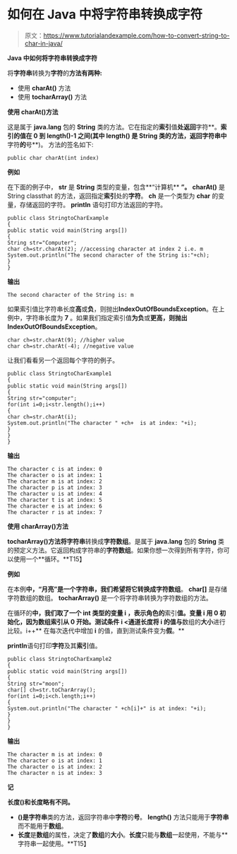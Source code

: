 # 如何在 Java 中将字符串转换成字符

> 原文：<https://www.tutorialandexample.com/how-to-convert-string-to-char-in-java/>

**Java 中如何将字符串转换成字符**

将**字符串**转换为**字符**的**方法有两种:**

*   使用 **charAt()** 方法
*   使用 **tocharArray()** 方法

**使用 charAt()方法**

这是属于 **java.lang** 包的 **String** 类的方法。它在指定的**索引**值**处返回**字符**。**索引的值在 **0** 到 **length()-1** 之间(其中 **length()** 是 **String** 类的方法，返回字符串中**字符**的**号**)。 方法的签名如下:

```
public char charAt(int index)
```

**例如**

在下面的例子中， **str** 是 **String** 类型的变量，包含**“计算机** **”。** **charAt()** 是 String classthat 的方法，返回指定**索引**处的**字符**。 **ch** 是一个类型为 **char** 的变量，存储返回的字符。 **println** 语句打印方法返回的字符。

```
public class StringtoCharExample
{
public static void main(String args[])
{
String str="Computer";
char ch=str.charAt(2); //accessing character at index 2 i.e. m
System.out.println("The second character of the String is:"+ch);
}
}
```

**输出**

```
The second character of the String is: m
```

如果索引值比字符串长度**高**或**负**，则抛出**IndexOutOfBoundsException**。在上例中，字符串长度为 **7** 。如果我们指定索引值**为负**或**更高，**则抛出**IndexOutOfBoundsException**。

```
char ch=str.charAt(9); //higher value
char ch=str.charAt(-4); //negative value
```

让我们看看另一个返回每个字符的例子。

```
public class StringtoCharExample1
{
public static void main(String args[])
{
String str="computer";
for(int i=0;i<str.length();i++)
{
char ch=str.charAt(i);
System.out.println("The character " +ch+  is at index: "+i);
}
}
}
```

**输出**

```
The character c is at index: 0
The character o is at index: 1
The character m is at index: 2
The character p is at index: 3
The character u is at index: 4
The character t is at index: 5
The character e is at index: 6
The character r is at index: 7
```

**使用 charArray()方法**

**tocharArray()**方法将**字符串**转换成**字符数组**。是属于 **java.lang** 包的 **String** 类的预定义方法。它返回构成字符串的**字符数组**。如果你想一次得到所有字符，你可以使用一个**循环。**T15】

**例如**

在本例**中，“月亮”**是一个字符串，我们希望将它转换成**字符数组**。 **char[]** 是存储字符数组的数组。 **tocharArray()** 是一个将字符串转换为字符数组的方法。

在循环的**中，我们取了一个 **int** 类型的变量 **i** ，表示角色的**索引**值。变量 **i** 用 **0** 初始化，因为数组索引从 0 开始。测试条件 **i <通道长度**将 **i** 的值与**数组的**大小**进行比较。i++** 在每次迭代中增加 **i** 的值，直到测试条件变为**假**。**

**println**语句打印**字符**及其**索引**值。

```
public class StringtoCharExample2
{ 
public static void main(String args[])
{ 
String str="moon";    
char[] ch=str.toCharArray();    
for(int i=0;i<ch.length;i++)
{    
System.out.println("The character " +ch[i]+" is at index: "+i);   
} 
}
}
```

**输出**

```
The character m is at index: 0
The character o is at index: 1
The character o is at index: 2
The character n is at index: 3
```

**记**

**长度()**和**长度略有不同。**

*   **()**是**字符串**类的方法，返回字符串中**字符**的**号**。 **length()** 方法只能用于**字符串**而不能用于**数组**。
*   **长度**是**数组**的属性，决定了**数组**的**大小**。**长度**只能与**数组**一起使用，不能与**字符串一起使用。**T15】